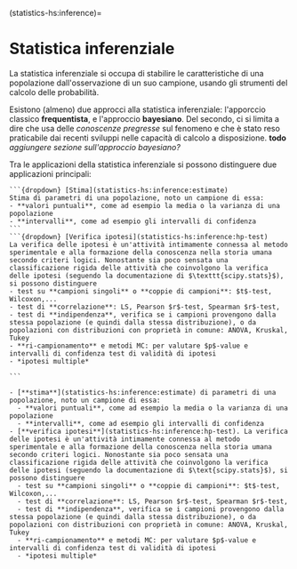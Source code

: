(statistics-hs:inference)=
# Statistica inferenziale

La statistica inferenziale si occupa di stabilire le caratteristiche di una popolazione dall'osservazione di un suo campione, usando gli strumenti del calcolo delle probabilità. 
<!-- La statistica inferenziale usa gli strumenti del calcolo delle probabilità, per svolgere il compito inverso -->
Esistono (almeno) due approcci alla statistica inferenziale: l'apporccio classico **frequentista**, e l'approccio **bayesiano**. Del secondo, ci si limita a dire che usa delle *conoscenze pregresse* sul fenomeno e che è stato reso praticabile dai recenti sviluppi nelle capacità di calcolo a disposizione. **todo** *aggiungere sezione sull'approccio bayesiano?*

Tra le applicazioni della statistica inferenziale si possono distinguere due applicazioni principali:
````{only} html
```{dropdown} [Stima](statistics-hs:inference:estimate)
Stima di parametri di una popolazione, noto un campione di essa:
- **valori puntuali**, come ad esempio la media o la varianza di una popolazione
- **intervalli**, come ad esempio gli intervalli di confidenza
```
```{dropdown} [Verifica ipotesi](statistics-hs:inference:hp-test)
La verifica delle ipotesi è un'attività intimamente connessa al metodo sperimentale e alla formazione della conoscenza nella storia umana secondo criteri logici. Nonostante sia poco sensata una classificazione rigida delle attività che coinvolgono la verifica delle ipotesi (seguendo la documentazione di $\texttt{scipy.stats}$), si possono distinguere
- test su **campioni singoli** o **coppie di campioni**: $t$-test, Wilcoxon,...
- test di **correlazione**: LS, Pearson $r$-test, Spearman $r$-test,
- test di **indipendenza**, verifica se i campioni provengono dalla stessa popolazione (e quindi dalla stessa distribuzione), o da popolazioni con distribuzioni con proprietà in comune: ANOVA, Kruskal, Tukey
- **ri-campionamento** e metodi MC: per valutare $p$-value e intervalli di confidenza test di validità di ipotesi
- *ipotesi multiple*

```
````

````{only} latex
- [**stima**](statistics-hs:inference:estimate) di parametri di una popolazione, noto un campione di essa:
  - **valori puntuali**, come ad esempio la media o la varianza di una popolazione
  - **intervalli**, come ad esempio gli intervalli di confidenza
- [**verifica ipotesi**](statistics-hs:inference:hp-test). La verifica delle ipotesi è un'attività intimamente connessa al metodo sperimentale e alla formazione della conoscenza nella storia umana secondo criteri logici. Nonostante sia poco sensata una classificazione rigida delle attività che coinvolgono la verifica delle ipotesi (seguendo la documentazione di $\text{scipy.stats}$), si possono distinguere
  - test su **campioni singoli** o **coppie di campioni**: $t$-test, Wilcoxon,...
  - test di **correlazione**: LS, Pearson $r$-test, Spearman $r$-test,
  - test di **indipendenza**, verifica se i campioni provengono dalla stessa popolazione (e quindi dalla stessa distribuzione), o da popolazioni con distribuzioni con proprietà in comune: ANOVA, Kruskal, Tukey
  - **ri-campionamento** e metodi MC: per valutare $p$-value e intervalli di confidenza test di validità di ipotesi
  - *ipotesi multiple*
````

<!--
  - ...
  - correlazione tra due variabili: Pearson (correlazione lineare, approssimazione lineare), Spearman (correlazione, tra due variabili con relazione monotona);
  - Wilcoxon: campioni non indipendenti;
  - Mann-Withney: campioni indipendenti; vengono dalla stessa popolazione?
  - Kruskas-Wallis: campioni indipendenti; vengono dalla stessa popolazione?
  - Tukey range method:
-->

<!--
- **stima (puntuale)**.
  - **Metodi.**
    - MLE (minimi quadrati,...)
    - Metodo dei momenti

  - **Approcci.**
    - Maximum Likelihood Method (MLE). Date $N$ osservazioni di un campione $\mathbf{x} = \{ x_n \}_{n=1:N}$, e ipotizzata una funzione di probabilità della grandezza osservata relativa alla popolazione, $p(x| \symbf{\theta})$ che dipende dai parametri $\mathbf{\theta}$, si vuole determinare il valore dei parametri che rende massima la probabilità condizionata di aver osservato il campione,
    
      $$\max_{\symbf{\theta}} \, f(\mathbf{x}|\symbf{\theta}) \ .$$
   
      Se è possibile supporre che le osservazioni siano tra di loro statisticamente indipendenti si può scrivere,
   
      $$f(\mathbf{x}|\symbf{\theta}) = \prod_{n=1}^N p(x_n|\symbf{\theta}) \ .$$
   
    - Maximum a posteriori (MAP). I parametri $\theta$ vengono trattati come variabili casuali con distribuzioni a priori $g(\theta)$, ... **todo**
  
    $$f_{\theta|X}(\theta|x) = \frac{f_{X|\theta}(x|\theta) f_{\theta}(\theta) }{f_X(x)} \ ,$$
-->


